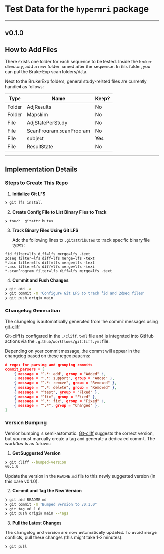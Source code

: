 # Test Data for the `hypermri` package

--------
**v0.1.0**
--------

## How to Add Files

There exists one folder for each sequence to be tested. Inside the `bruker` directory, add a new folder named after the sequence. In this folder, you can put the BrukerExp scan folders/data.

Next to the BrukerExp folders, general study-related files are currently handled as follows:

|  Type  |          Name              |  Keep?  |
|--------|----------------------------|---------|
| Folder | AdjResults                 | No      |
| Folder | Mapshim                    | No      |
| File   | AdjStatePerStudy           | No      |
| File   | ScanProgram.scanProgram    | No      |
| File   | subject                    | **Yes** |
| File   | ResultState                | No      |

---

## Implementation Details

### Steps to Create This Repo

1. **Initialize Git LFS**

```bash
❯ git lfs install
```

2. **Create Config File to List Binary Files to Track**

```bash
❯ touch .gitattributes
```

3. **Track Binary Files Using Git LFS**

   Add the following lines to `.gitattributes` to track specific binary file types:

```
fid filter=lfs diff=lfs merge=lfs -text
2dseq filter=lfs diff=lfs merge=lfs -text
*.bin filter=lfs diff=lfs merge=lfs -text
*.asc filter=lfs diff=lfs merge=lfs -text
*.scanProgram filter=lfs diff=lfs merge=lfs -text
```

4. **Commit and Push Changes**

```bash
❯ git add -A
❯ git commit -m "Configure Git LFS to track fid and 2dseq files"
❯ git push origin main
```

### Changelog Generation

The changelog is automatically generated from the commit messages using [git-cliff](https://git-cliff.org).

Git-cliff is configured in the `./cliff.toml` file and is integrated into GitHub actions via the `.github/workflows/gitcliff.yml` file.

Depending on your commit message, the commit will appear in the changelog based on these regex patterns:

```json
# regex for parsing and grouping commits
commit_parsers = [
    { message = "^.*: add", group = "Added" },
    { message = "^.*: support", group = "Added" },
    { message = "^.*: remove", group = "Removed" },
    { message = "^.*: delete", group = "Removed" },
    { message = "^test", group = "Fixed" },
    { message = "^fix", group = "Fixed" },
    { message = "^.*: fix", group = "Fixed" },
    { message = "^.*", group = "Changed" },
]
```

### Version Bumping

Version bumping is semi-automatic. [Git-cliff](https://git-cliff.org) suggests the correct version, but you must manually create a tag and generate a dedicated commit. The workflow is as follows:

1. **Get Suggested Version**

```bash
❯ git cliff --bumped-version
v0.1.0
```

Update the version in the `README.md` file to this newly suggested version (in this case v0.1.0).

2. **Commit and Tag the New Version**

```bash
❯ git add README.md
❯ git commit -m "Bumped version to v0.1.0"
❯ git tag v0.1.0
❯ git push origin main --tags
```

3. **Pull the Latest Changes**

The changelog and version are now automatically updated. To avoid merge conflicts, pull these changes (this might take 1-2 minutes):

```bash
❯ git pull
```